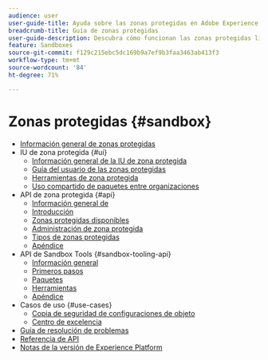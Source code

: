 ```yaml
---
audience: user
user-guide-title: Ayuda sobre las zonas protegidas en Adobe Experience Platform
breadcrumb-title: Guía de zonas protegidas
user-guide-description: Descubra cómo funcionan las zonas protegidas limitadas y divida una instancia de Experience Platform en entornos virtuales para el desarrollo, las pruebas y la implementación de aplicaciones.
feature: Sandboxes
source-git-commit: f129c215ebc5dc169b9a7ef9b3faa3463ab413f3
workflow-type: tm+mt
source-wordcount: '84'
ht-degree: 71%

---
```



# Zonas protegidas {#sandbox}

* [Información general de zonas protegidas](home.md)
* IU de zona protegida {#ui}
   * [Información general de la IU de zona protegida](ui/overview.md)
   * [Guía del usuario de las zonas protegidas](ui/user-guide.md)
   * [Herramientas de zona protegida](ui/sandbox-tooling.md)
   * [Uso compartido de paquetes entre organizaciones](ui/sharing-packages-across-orgs.md)
* API de zona protegida {#api}
   * [Información general de ](api/overview.md)
   * [Introducción](api/getting-started.md)
   * [Zonas protegidas disponibles](api/available.md)
   * [Administración de zona protegida](api/sandboxes.md)
   * [Tipos de zonas protegidas](api/types.md)
   * [Apéndice](api/appendix.md)
* API de Sandbox Tools {#sandbox-tooling-api}
   * [Información general](sandbox-tooling-api/overview.md)
   * [Primeros pasos](sandbox-tooling-api/getting-started.md)
   * [Paquetes](sandbox-tooling-api/packages.md)
   * [Herramientas](sandbox-tooling-api/tools.md)
   * [Apéndice](sandbox-tooling-api/appendix.md)
* Casos de uso {#use-cases}
   * [Copia de seguridad de configuraciones de objeto](use-cases/backup-object-configuration.md)
   * [Centro de excelencia](use-cases/center-of-excellence.md)
* [Guía de resolución de problemas](troubleshooting-guide.md)
* [Referencia de API](https://www.adobe.io/experience-platform-apis/references/sandbox)
* [Notas de la versión de Experience Platform](https://experienceleague.adobe.com/es/docs/experience-platform/release-notes/latest)
